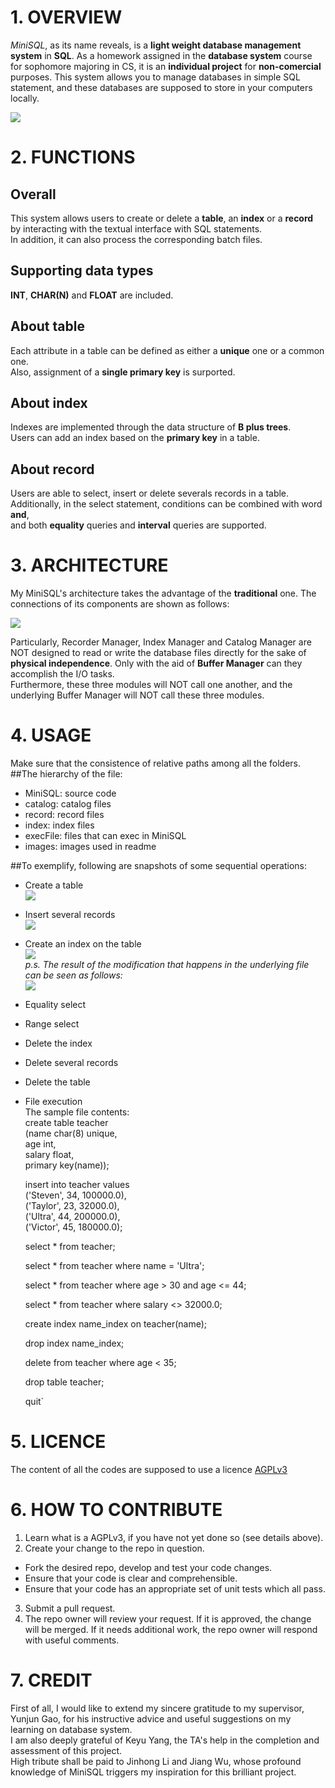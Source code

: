 # 1. OVERVIEW
*MiniSQL*, as its name reveals, is a **light weight database management system** in **SQL**.
As a homework assigned in the **database system** course for sophomore majoring in CS,
it is an **individual project** for **non-comercial** purposes.
This system allows you to manage databases in simple SQL statement,
and these databases are supposed to store in your computers locally.
  
![](./images/overview_1.png)

# 2. FUNCTIONS
## Overall
This system allows users to create or delete a **table**, an **index** or a **record** 
by interacting with the textual interface with SQL statements.  
In addition, it can also process the corresponding batch files.  

## Supporting data types
**INT**, **CHAR(N)** and **FLOAT** are included.  

## About table
Each attribute in a table can be defined as either a **unique** one or a common one.  
Also, assignment of a **single primary key** is surported.  

## About index
Indexes are implemented through the data structure of **B plus trees**.  
Users can add an index based on the **primary key** in a table.  

## About record
Users are able to select, insert or delete severals records in a table.  
Additionally, in the select statement, conditions can be combined with word **and**,  
and both **equality** queries and **interval** queries are supported.  

# 3. ARCHITECTURE
My MiniSQL's architecture takes the advantage of the **traditional** one. The connections
of its components are shown as follows:

![](./images/architecture_1.png)  

Particularly, Recorder Manager, Index Manager and Catalog Manager are NOT designed to 
read or write the database files directly for the sake of **physical independence**.
Only with the aid of **Buffer Manager** can they accomplish the I/O tasks.  
Furthermore, these three modules will NOT call one another, and the underlying Buffer 
Manager will NOT call these three modules.

# 4. USAGE
Make sure that the consistence of relative paths among all the folders.
##The hierarchy of the file:
- MiniSQL: source code
- catalog: catalog files
- record: record files
- index: index files
- execFile: files that can exec in MiniSQL
- images: images used in readme  

##To exemplify, following are snapshots of some sequential operations:
- Create a table  
![](./images/usage_1.png)  
- Insert several records  
![](./images/usage_2.png)  
- Create an index on the table  
![](./images/usage_3.png)   
*p.s. The result of the modification that happens in the underlying file can be seen as follows:*  
![](./images/usage_4.png)  
- Equality select  
- Range select  
- Delete the index  
- Delete several records  
- Delete the table  
- File execution  
The sample file contents:  
    create table teacher  
    (name char(8) unique,  
    age int,  
    salary float,  
    primary key(name));  
  
    insert into teacher values  
	  ('Steven', 34, 100000.0),  
	  ('Taylor', 23, 32000.0),  
	  ('Ultra', 44, 200000.0),  
	  ('Victor', 45, 180000.0);  
  
    select * from teacher;  
  
    select * from teacher where name = 'Ultra';  
  
    select * from teacher where age > 30 and age <= 44;  
  
    select * from teacher where salary <> 32000.0;  
  
    create index name_index on teacher(name);  
  
    drop index name_index;  
  
    delete from teacher where age < 35;  
  
    drop table teacher;  
  
    quit`  
  
# 5. LICENCE
The content of all the codes are supposed to use a licence [AGPLv3](./LICENCE)  

# 6. HOW TO CONTRIBUTE
1. Learn what is a AGPLv3, if you have not yet done so (see details above).  
2.  Create your change to the repo in question.
- Fork the desired repo, develop and test your code changes.
- Ensure that your code is clear and comprehensible.
- Ensure that your code has an appropriate set of unit tests which all pass.
3. Submit a pull request.
4. The repo owner will review your request. If it is approved, the change will be merged. If it needs additional work, the repo owner will respond with useful comments.

# 7. CREDIT
First of all, I would like to extend my sincere gratitude to my supervisor, Yunjun Gao, for his instructive advice and useful suggestions on my learning on database system.   
I am also deeply grateful of Keyu Yang, the TA's help in the completion and assessment of this project.  
High tribute shall be paid to Jinhong Li and Jiang Wu, whose profound knowledge of MiniSQL triggers my inspiration for this brilliant project.  
